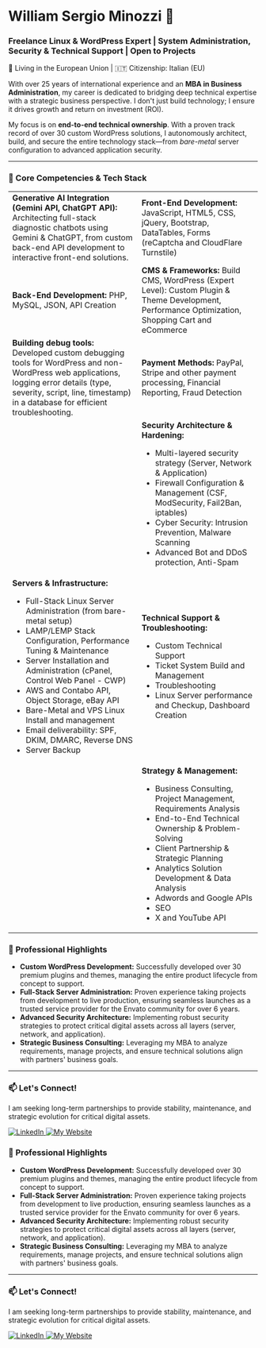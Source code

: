 # William Sergio Minozzi 👋
### Freelance Linux & WordPress Expert | System Administration, Security & Technical Support | Open to Projects 

<p align="left">
  📍 Living in the European Union | 🇮🇹 Citizenship: Italian (EU)
</p>

With over 25 years of international experience and an **MBA in Business Administration**, my career is dedicated to bridging deep technical expertise with a strategic business perspective. I don't just build technology; I ensure it drives growth and return on investment (ROI).

My focus is on **end-to-end technical ownership**. With a proven track record of over 30 custom WordPress solutions, I autonomously architect, build, and secure the entire technology stack—from *bare-metal* server configuration to advanced application security.

---

### 🚀 Core Competencies & Tech Stack


| | |
|-------------|--------------|
| **Generative AI Integration (Gemini API, ChatGPT API):** Architecting full-stack diagnostic chatbots using Gemini & ChatGPT, from custom back-end API development to interactive front-end solutions. | **Front-End Development:** JavaScript, HTML5, CSS, jQuery, Bootstrap, DataTables, Forms (reCaptcha and CloudFlare Turnstile) |
| **Back-End Development:** PHP, MySQL, JSON, API Creation | **CMS & Frameworks:** Build CMS, WordPress (Expert Level): Custom Plugin & Theme Development, Performance Optimization, Shopping Cart and eCommerce |
| **Building debug tools:** Developed custom debugging tools for WordPress and non-WordPress web applications, logging error details (type, severity, script, line, timestamp) in a database for efficient troubleshooting. | **Payment Methods:** PayPal, Stripe and other payment processing, Financial Reporting, Fraud Detection |
| | **Security Architecture & Hardening:** <ul><li>Multi-layered security strategy (Server, Network & Application)</li><li>Firewall Configuration & Management (CSF, ModSecurity, Fail2Ban, iptables)</li><li>Cyber Security: Intrusion Prevention, Malware Scanning</li><li>Advanced Bot and DDoS protection, Anti-Spam</li></ul> |
| **Servers & Infrastructure:** <ul><li>Full-Stack Linux Server Administration (from bare-metal setup)</li><li>LAMP/LEMP Stack Configuration, Performance Tuning & Maintenance</li><li>Server Installation and Administration (cPanel, Control Web Panel - CWP)</li><li>AWS and Contabo API, Object Storage, eBay API</li><li>Bare-Metal and VPS Linux Install and management</li><li>Email deliverability: SPF, DKIM, DMARC, Reverse DNS</li><li>Server Backup</li></ul> | **Technical Support & Troubleshooting:** <ul><li>Custom Technical Support</li><li>Ticket System Build and Management</li><li>Troubleshooting</li><li>Linux Server performance and Checkup, Dashboard Creation</li></ul> |
| | **Strategy & Management:** <ul><li>Business Consulting, Project Management, Requirements Analysis</li><li>End-to-End Technical Ownership & Problem-Solving</li><li>Client Partnership & Strategic Planning</li><li>Analytics Solution Development & Data Analysis</li><li>Adwords and Google APIs</li><li>SEO</li><li>X and YouTube API</li></ul> |
### 🎯 Professional Highlights

-   **Custom WordPress Development:** Successfully developed over 30 premium plugins and themes, managing the entire product lifecycle from concept to support.
-   **Full-Stack Server Administration:** Proven experience taking projects from development to live production, ensuring seamless launches as a trusted service provider for the Envato community for over 6 years.
-   **Advanced Security Architecture:** Implementing robust security strategies to protect critical digital assets across all layers (server, network, and application).
-   **Strategic Business Consulting:** Leveraging my MBA to analyze requirements, manage projects, and ensure technical solutions align with partners' business goals.

---

### 📫 Let's Connect!

I am seeking long-term partnerships to provide stability, maintenance, and strategic evolution for critical digital assets.

<p>
<a href="https://www.linkedin.com/in/sergiominozzi/" target="_blank">
    <img src="https://img.shields.io/badge/LinkedIn-0077B5?style=for-the-badge&logo=linkedin&logoColor=white" alt="LinkedIn">
</a>

<a href="https://sergiominozzi.com" target="_blank">
    <img src="https://img.shields.io/badge/Website-4A90E2?style=for-the-badge&logo=firefox-browser&logoColor=white" alt="My Website">
</a>

</p>



### 🎯 Professional Highlights

-   **Custom WordPress Development:** Successfully developed over 30 premium plugins and themes, managing the entire product lifecycle from concept to support.
-   **Full-Stack Server Administration:** Proven experience taking projects from development to live production, ensuring seamless launches as a trusted service provider for the Envato community for over 6 years.
-   **Advanced Security Architecture:** Implementing robust security strategies to protect critical digital assets across all layers (server, network, and application).
-   **Strategic Business Consulting:** Leveraging my MBA to analyze requirements, manage projects, and ensure technical solutions align with partners' business goals.

---




### 📫 Let's Connect!

I am seeking long-term partnerships to provide stability, maintenance, and strategic evolution for critical digital assets.

<p>
  <!-- Link do LinkedIn -->
<a href="https://www.linkedin.com/in/sergiominozzi/" target="_blank">
  <img src="https://img.shields.io/badge/LinkedIn-0077B5?style=for-the-badge&logo=linkedin&logoColor=white" alt="LinkedIn">
</a>
<a href="https://sergiominozzi.com" target="_blank">
  <img src="https://img.shields.io/badge/Website-4A90E2?style=for-the-badge&logo=firefox-browser&logoColor=white" alt="My Website">
</a>
  

</p>



